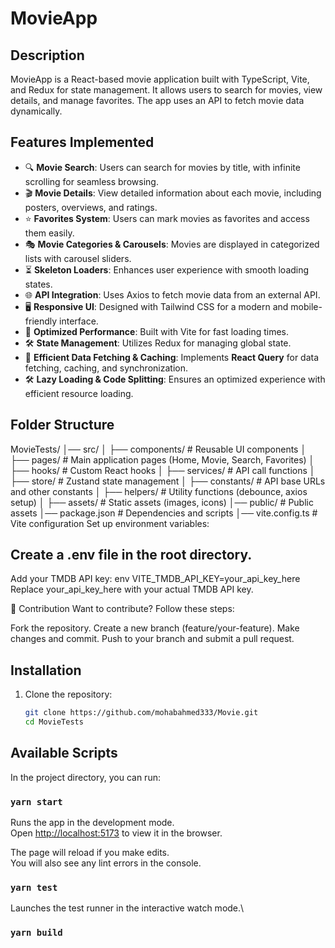 # MovieApp

## Description

MovieApp is a React-based movie application built with TypeScript, Vite, and Redux for state management.
It allows users to search for movies, view details, and manage favorites. The app uses an API to fetch movie data dynamically.

## Features Implemented

- 🔍 **Movie Search**: Users can search for movies by title, with infinite scrolling for seamless browsing.
- 🎬 **Movie Details**: View detailed information about each movie, including posters, overviews, and ratings.
- ⭐ **Favorites System**: Users can mark movies as favorites and access them easily.
- 🎭 **Movie Categories & Carousels**: Movies are displayed in categorized lists with carousel sliders.
- ⏳ **Skeleton Loaders**: Enhances user experience with smooth loading states.
- 🌐 **API Integration**: Uses Axios to fetch movie data from an external API.
- 🖥️ **Responsive UI**: Designed with Tailwind CSS for a modern and mobile-friendly interface.
- 🚀 **Optimized Performance**: Built with Vite for fast loading times.
- 🛠️ **State Management**: Utilizes Redux for managing global state.
- 🔄 **Efficient Data Fetching & Caching**: Implements **React Query** for data fetching, caching, and synchronization.
- 🛠️ **Lazy Loading & Code Splitting**: Ensures an optimized experience with efficient resource loading.

## Folder Structure

MovieTests/
│── src/
│ ├── components/ # Reusable UI components
│ ├── pages/ # Main application pages (Home, Movie, Search, Favorites)
│ ├── hooks/ # Custom React hooks
│ ├── services/ # API call functions
│ ├── store/ # Zustand state management
│ ├── constants/ # API base URLs and other constants
│ ├── helpers/ # Utility functions (debounce, axios setup)
│ ├── assets/ # Static assets (images, icons)
│── public/ # Public assets
│── package.json # Dependencies and scripts
│── vite.config.ts # Vite configuration
Set up environment variables:

## Create a .env file in the root directory.

Add your TMDB API key:
env
VITE_TMDB_API_KEY=your_api_key_here
Replace your_api_key_here with your actual TMDB API key.

📌 Contribution
Want to contribute? Follow these steps:

Fork the repository.
Create a new branch (feature/your-feature).
Make changes and commit.
Push to your branch and submit a pull request.

## Installation

1. Clone the repository:
   ```bash
   git clone https://github.com/mohabahmed333/Movie.git
   cd MovieTests
   ```

## Available Scripts

In the project directory, you can run:

### `yarn start`

Runs the app in the development mode.\
Open [http://localhost:5173](http://localhost:5173) to view it in the browser.

The page will reload if you make edits.\
You will also see any lint errors in the console.

### `yarn test`

Launches the test runner in the interactive watch mode.\

### `yarn build`
